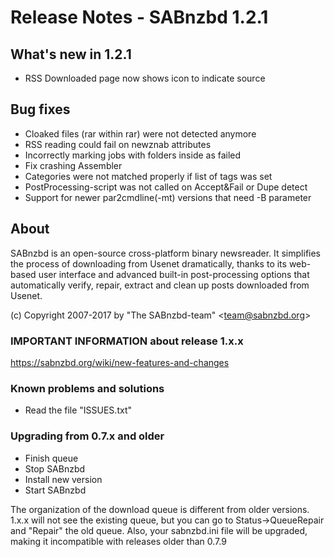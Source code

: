 Release Notes  -  SABnzbd 1.2.1
====================================

## What's new in 1.2.1
- RSS Downloaded page now shows icon to indicate source

## Bug fixes
- Cloaked files (rar within rar) were not detected anymore
- RSS reading could fail on newznab attributes
- Incorrectly marking jobs with folders inside as failed
- Fix crashing Assembler
- Categories were not matched properly if list of tags was set
- PostProcessing-script was not called on Accept&Fail or Dupe detect
- Support for newer par2cmdline(-mt) versions that need -B parameter

## About
  SABnzbd is an open-source cross-platform binary newsreader.
  It simplifies the process of downloading from Usenet dramatically,
  thanks to its web-based user interface and advanced
  built-in post-processing options that automatically verify, repair,
  extract and clean up posts downloaded from Usenet.

  (c) Copyright 2007-2017 by "The SABnzbd-team" \<team@sabnzbd.org\>

### IMPORTANT INFORMATION about release 1.x.x
<https://sabnzbd.org/wiki/new-features-and-changes>

### Known problems and solutions
- Read the file "ISSUES.txt"

### Upgrading from 0.7.x and older
- Finish queue
- Stop SABnzbd
- Install new version
- Start SABnzbd

The organization of the download queue is different from older versions.
1.x.x will not see the existing queue, but you can go to
Status->QueueRepair and "Repair" the old queue.
Also, your sabnzbd.ini file will be upgraded, making it
incompatible with releases older than 0.7.9
